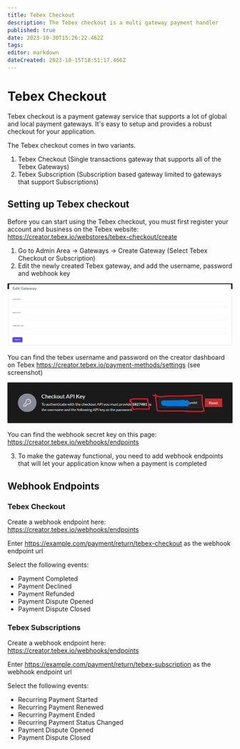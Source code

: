 ```yaml
---
title: Tebex Checkout
description: The Tebex checkout is a multi gateway payment handler
published: true
date: 2023-10-30T15:26:22.462Z
tags: 
editor: markdown
dateCreated: 2023-10-15T18:51:17.466Z
---
```


# Tebex Checkout

Tebex checkout is a payment gateway service that supports a lot of global and local payment gateways. It's easy to setup and provides a robust checkout for your application.

The Tebex checkout comes in two variants.
1. Tebex Checkout (Single transactions gateway that supports all of the Tebex Gateways)
2. Tebex Subscription (Subscription based gateway limited to gateways that support Subscriptions)

## Setting up Tebex checkout

Before you can start using the Tebex checkout, you must first register your account and business on the Tebex website: https://creator.tebex.io/webstores/tebex-checkout/create

1. Go to Admin Area -> Gateways -> Create Gateway (Select Tebex Checkout or Subscription)
2. Edit the newly created Tebex gateway, and add the username, password and webhook key

![Credentials](/assets/tebex/credentials.png)

You can find the tebex username and password on the creator dashboard on Tebex https://creator.tebex.io/payment-methods/settings (see screenshot)

![User Credentials](/assets/tebex/user-credentials.png)

You can find the webhook secret key on this page: https://creator.tebex.io/webhooks/endpoints

3. To make the gateway functional, you need to add webhook endpoints that will let your application know when a payment is completed

## Webhook Endpoints

### Tebex Checkout
Create a webhook endpoint here: https://creator.tebex.io/webhooks/endpoints

Enter https://example.com/payment/return/tebex-checkout as the webhook endpoint url

Select the following events:
- Payment Completed
- Payment Declined
- Payment Refunded
- Payment Dispute Opened
- Payment Dispute Closed

### Tebex Subscriptions
Create a webhook endpoint here: https://creator.tebex.io/webhooks/endpoints

Enter https://example.com/payment/return/tebex-subscription as the webhook endpoint url

Select the following events:
- Recurring Payment Started
- Recurring Payment Renewed
- Recurring Payment Ended
- Recurring Payment Status Changed
- Payment Dispute Opened
- Payment Dispute Closed

